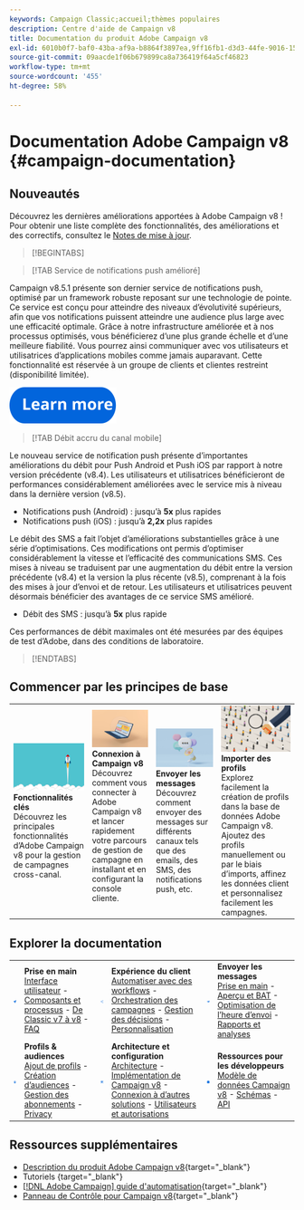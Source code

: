 ```yaml
---
keywords: Campaign Classic;accueil;thèmes populaires
description: Centre d'aide de Campaign v8
title: Documentation du produit Adobe Campaign v8
exl-id: 6010b0f7-baf0-43ba-af9a-b8864f3897ea,9ff16fb1-d3d3-44fe-9016-15abffdbc74e
source-git-commit: 09aacde1f06b679899ca8a736419f64a5cf46823
workflow-type: tm+mt
source-wordcount: '455'
ht-degree: 58%

---
```


# Documentation Adobe Campaign v8 {#campaign-documentation}

<!--![](assets/banner-documentationv8.png) -->

## Nouveautés

Découvrez les dernières améliorations apportées à Adobe Campaign v8 ! Pour obtenir une liste complète des fonctionnalités, des améliorations et des correctifs, consultez le [Notes de mise à jour](start/release-notes.md).

>[!BEGINTABS]

>[!TAB Service de notifications push amélioré]

Campaign v8.5.1 présente son dernier service de notifications push, optimisé par un framework robuste reposant sur une technologie de pointe. Ce service est conçu pour atteindre des niveaux d’évolutivité supérieurs, afin que vos notifications puissent atteindre une audience plus large avec une efficacité optimale. Grâce à notre infrastructure améliorée et à nos processus optimisés, vous bénéficierez d’une plus grande échelle et d’une meilleure fiabilité. Vous pourrez ainsi communiquer avec vos utilisateurs et utilisatrices d’applications mobiles comme jamais auparavant. Cette fonctionnalité est réservée à un groupe de clients et clientes restreint (disponibilité limitée).

[![image](assets/do-not-localize/learn-more-button.svg)](send/push-data-collection.md)

>[!TAB Débit accru du canal mobile]

Le nouveau service de notification push présente d’importantes améliorations du débit pour Push Android et Push iOS par rapport à notre version précédente (v8.4). Les utilisateurs et utilisatrices bénéficieront de performances considérablement améliorées avec le service mis à niveau dans la dernière version (v8.5).

* Notifications push (Android) : jusqu’à **5x** plus rapides
* Notifications push (iOS) : jusqu’à **2,2x** plus rapides

Le débit des SMS a fait l’objet d’améliorations substantielles grâce à une série d’optimisations. Ces modifications ont permis d’optimiser considérablement la vitesse et l’efficacité des communications SMS. Ces mises à niveau se traduisent par une augmentation du débit entre la version précédente (v8.4) et la version la plus récente (v8.5), comprenant à la fois des mises à jour d’envoi et de retour. Les utilisateurs et utilisatrices peuvent désormais bénéficier des avantages de ce service SMS amélioré.

* Débit des SMS : jusqu’à <strong>5x</strong> plus rapide</li>

Ces performances de débit maximales ont été mesurées par des équipes de test d’Adobe, dans des conditions de laboratoire.

>[!ENDTABS]

## Commencer par les principes de base

<table style="table-layout:fixed">
  <tr style="border: 0;">
    <td>
    <a href="start/whats-new.md"><img src="assets/do-not-localize/start-capabilities.png"></a></a>
    <div><strong>Fonctionnalités clés</strong><br/>Découvrez les principales fonctionnalités d’Adobe Campaign v8 pour la gestion de campagnes cross-canal.</div>
    </td>
    <td>
    <a href="start/connect.md"><img src="assets/do-not-localize/start-connect.jpeg"></a>
    <div><strong>Connexion à Campaign v8</strong><br/>Découvrez comment vous connecter à Adobe Campaign v8 et lancer rapidement votre parcours de gestion de campagne en installant et en configurant la console cliente.</div><br/>
    </td>
    <td>
    <a href="start/create-message.md"><img src="assets/do-not-localize/start-send.jpeg"></a>
    <div><strong>Envoyer les messages</strong><br/>Découvrez comment envoyer des messages sur différents canaux tels que des emails, des SMS, des notifications push, etc.
    </div></td>
    <td>
    <a href="audiences/create-profiles.md"><img src="assets/do-not-localize/start-profiles.png"></a>
    <div><strong>Importer des profils</strong><br/>Explorez facilement la création de profils dans la base de données Adobe Campaign v8. Ajoutez des profils manuellement ou par le biais d’imports, affinez les données client et personnalisez facilement les campagnes.</div>
    </td>
  </tr>
</table>

## Explorer la documentation

<table style="table-layout:auto">
  <tr style="border: 0;">
    <td>
      <img src="assets/do-not-localize/icon-start.svg" width="70px">
    <td>
      <strong>Prise en main</strong><br/><a href="start/campaign-ui.md">Interface utilisateur</a> - <a href="start/ac-components.md">Composants et processus</a> - <a href="start/v7-to-v8.md">De Classic v7 à v8</a> - <a href="start/campaign-faq.md">FAQ</a>
    </td>
    <td>
      <img src="assets/do-not-localize/icon-experience.svg" width="70px">
    </td>
    <td>
      <strong>Expérience du client</strong><br/><a href="../automation/workflow/about-workflows.md" target="_blank">Automatiser avec des workflows</a> - <a href="../automation/campaigns/set-up-campaigns.md" target="_blank">Orchestration des campagnes</a> - <a href="interaction/interaction.md">Gestion des décisions</a> - <a href="send/personalize.md">Personnalisation</a>
    </td>
    <td>
      <img src="assets/do-not-localize/icon-send.svg" width="70px">
    </td>
    <td>
      <strong>Envoyer les messages</strong><br/><a href="start/create-message.md">Prise en main</a> - <a href="send/preview-and-proof.md">Aperçu et BAT</a> - <a href="send/predictive.md">Optimisation de l’heure d’envoi</a> - <a href="reporting/gs-reporting.md">Rapports et analyses</a>
    </td>
  </tr>
  <tr style="border: 0;">
    <td>
      <img src="assets/do-not-localize/icon_profile-audience.svg" width="70px">
    </td>
    <td>
      <strong>Profils &amp; audiences</strong><br/><a href="audiences/create-profiles.md">Ajout de profils</a> - <a href="audiences/create-audiences.md">Création d’audiences</a> - <a href="start/subscriptions.md">Gestion des abonnements</a> - <a href="start/privacy.md">Privacy</a>
    </td>
    <td>
      <img src="assets/do-not-localize/icon-configure.svg" width="70px">
    </td>
    <td>
      <strong>Architecture et configuration</strong><br/><a href="architecture/architecture.md">Architecture</a> - <a href="start/implement.md">Implémentation de Campaign v8</a> - <a href="connect/integration.md">Connexion à d’autres solutions</a> - <a href="start/gs-permissions.md">Utilisateurs et autorisations</a>
    </td>
    <td>
      <img src="assets/do-not-localize/icon-dev.svg" width="70px">
    </td>
    <td>
      <strong>Ressources pour les développeurs</strong><br/><a href="dev/datamodel.md">Modèle de données Campaign v8</a> - <a href="dev/schemas.md">Schémas</a> - <a href="dev/api.md">API</a>
    </td>
  </tr>
</table>

## Ressources supplémentaires

* [Description du produit Adobe Campaign v8](https://helpx.adobe.com/fr/legal/product-descriptions/adobe-campaign-managed-cloud-services.html){target="_blank"}
* Tutoriels [](https://experienceleague.adobe.com/docs/campaign-learn/tutorials/overview.html){target="_blank"}
* [[!DNL Adobe Campaign] guide d&#39;automatisation](https://experienceleague.adobe.com/docs/campaign/automation/home.html?lang=fr){target="_blank"}
* [Panneau de Contrôle pour Campaign v8](https://experienceleague.adobe.com/docs/control-panel/using/discover-control-panel/key-features.html?lang=fr){target="_blank"}

